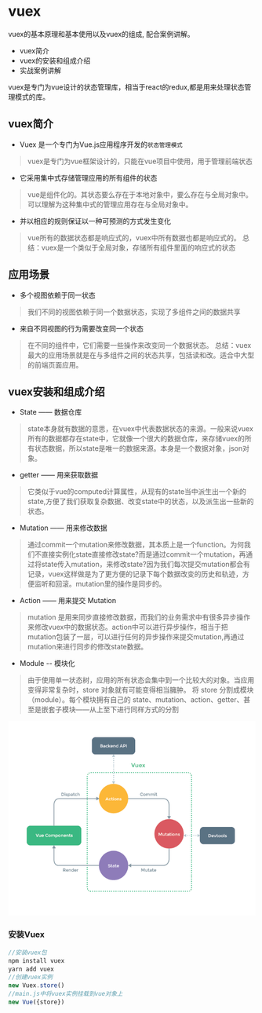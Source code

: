 # vuex
vuex的基本原理和基本使用以及vuex的组成, 配合案例讲解。
- vuex简介
- vuex的安装和组成介绍
- 实战案例讲解

vuex是专门为vue设计的状态管理库，相当于react的redux,都是用来处理状态管理模式的库。

## vuex简介

- Vuex 是一个专门为Vue.js应用程序开发的`状态管理模式`
> vuex是专门为vue框架设计的，只能在vue项目中使用，用于管理前端状态
- 它采用集中式存储管理应用的所有组件的状态
> vue是组件化的。其状态要么存在于本地对象中，要么存在与全局对象中。可以理解为这种集中式的管理应用存在与全局对象中。
- 并以相应的规则保证以一种可预测的方式发生变化
> vue所有的数据状态都是响应式的，vuex中所有数据也都是响应式的。
> 总结：vuex是一个类似于全局对象，存储所有组件里面的响应式的状态

## 应用场景
- 多个视图依赖于同一状态
> 我们不同的视图依赖于同一个数据状态，实现了多组件之间的数据共享
- 来自不同视图的行为需要改变同一个状态
> 在不同的组件中，它们需要一些操作来改变同一个数据状态。
> 总结：vuex最大的应用场景就是在与多组件之间的状态共享，包括读和改。适合中大型的前端页面应用。

## vuex安装和组成介绍
- State —— 数据仓库
> state本身就有数据的意思，在vuex中代表数据状态的来源。一般来说vuex所有的数据都存在state中，它就像一个很大的数据仓库，来存储vuex的所有状态数据，所以state是唯一的数据来源。本身是一个数据对象，json对象。
- getter —— 用来获取数据
> 它类似于vue的computed计算属性，从现有的state当中派生出一个新的state,方便了我们获取复杂数据、改变state中的状态，以及派生出一些新的状态。
- Mutation —— 用来修改数据
> 通过commit一个mutation来修改数据，其本质上是一个function。为何我们不直接实例化state直接修改state?而是通过commit一个mutation，再通过将state传入mutation，来修改state?因为我们每次提交mutation都会有记录，vuex这样做是为了更方便的记录下每个数据改变的历史和轨迹，方便监听和回滚。mutation里的操作是同步的。
- Action —— 用来提交 Mutation
> mutation 是用来同步直接修改数据，而我们的业务需求中有很多异步操作来修改vuex中的数据状态。action中可以进行异步操作，相当于把mutation包装了一层，可以进行任何的异步操作来提交mutation,再通过mutation来进行同步的修改state数据。
- Module -- 模块化
> 由于使用单一状态树，应用的所有状态会集中到一个比较大的对象。当应用变得非常复杂时，store 对象就有可能变得相当臃肿。
> 将 store 分割成模块（module）。每个模块拥有自己的 state、mutation、action、getter、甚至是嵌套子模块——从上至下进行同样方式的分割

![vuex](./img/vuex.png)

### 安装Vuex
```js
//安装vuex包
npm install vuex
yarn add vuex
//创建vuex实例
new Vuex.store()
//main.js中将vuex实例挂载到vue对象上 
new Vue({store})
```